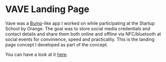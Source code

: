 # VAVE Landing Page

Vave was a [Bump](https://en.wikipedia.org/wiki/Bump_(application))-like app I worked on while participating at the Startup School by Orange. The goal was to store social media credentials and contact details and share them both online and offline via NFC/bluetooth at social events for convinience, speed and practicality. This is the landing page concept I developed as part of the concept.

You can have a look at it [here](https://ransaked1.github.io/).
